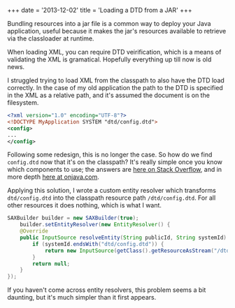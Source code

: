 +++
date = '2013-12-02'
title = 'Loading a DTD from a JAR'
+++

Bundling resources into a jar file is a common way to deploy your Java
application, useful because it makes the jar's resources available to
retrieve via the classloader at runtime.

When loading XML, you can require DTD veirification, which is a means of
validating the XML is gramatical. Hopefully everything up till now is old
news.

I struggled trying to load XML from the classpath to also have the DTD load
correctly. In the case of my old application the path to the DTD is specified
in the XML as a relative path, and it's assumed the document is on the
filesystem.

```xml
<?xml version="1.0" encoding="UTF-8"?>
<!DOCTYPE MyApplication SYSTEM "dtd/config.dtd">
<config>
...
</config>
```

Following some redesign, this is no longer the case. So how do we find
`config.dtd` now that it's on the classpath? It's really simple once you know
which components to use; the answers are [here on Stack Overflow](http://stackoverflow.com/a/155330),
and in more depth [here at onjava.com](http://www.onjava.com/pub/a/onjava/excerpt/java_xslt_ch5/index.html?page=5).

Applying this solution, I wrote a custom entity resolver which transforms
`dtd/config.dtd` into the classpath resource path `/dtd/config.dtd`. For
all other resources it does nothing, which is what I want.

```java
SAXBuilder builder = new SAXBuilder(true);
    builder.setEntityResolver(new EntityResolver() {
    @Override
    public InputSource resolveEntity(String publicId, String systemId) throws SAXException, IOException {
        if (systemId.endsWith("dtd/config.dtd")) {
            return new InputSource(getClass().getResourceAsStream("/dtd/config.dtd"));
        }
        return null;
    }
});
```

If you haven't come across entity resolvers, this problem seems a bit daunting,
but it's much simpler than it first appears.
